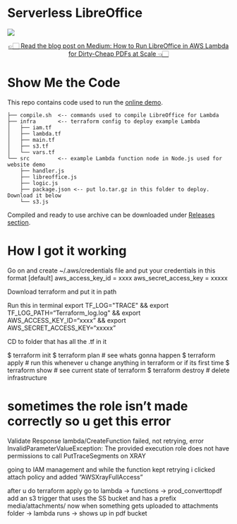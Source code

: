 # Serverless LibreOffice

[![](https://cdn-images-1.medium.com/max/1600/1*4q_I8VM6Gtmtw6TAjORylA.png)](https://vladholubiev.com/serverless-libreoffice)

<p align="center">
  <a href="https://medium.com/@vladholubiev/how-to-run-libreoffice-in-aws-lambda-for-dirty-cheap-pdfs-at-scale-b2c6b3d069b4">
    👉🏻 Read the blog post on Medium: How to Run LibreOffice in AWS Lambda for Dirty-Cheap PDFs at Scale 👈🏻
  </a>
</p>

# Show Me the Code

This repo contains code used to run the [online demo](https://vladholubiev.com/serverless-libreoffice).


```
├── compile.sh  <-- commands used to compile LibreOffice for Lambda
├── infra       <-- terraform config to deploy example Lambda
│   ├── iam.tf
│   ├── lambda.tf
│   ├── main.tf
│   ├── s3.tf
│   └── vars.tf
└── src         <-- example Lambda function node in Node.js used for website demo
    ├── handler.js
    ├── libreoffice.js
    ├── logic.js
    ├── package.json <-- put lo.tar.gz in this folder to deploy. Download it below
    └── s3.js
```

Compiled and ready to use archive can be downloaded under [Releases section](https://github.com/vladgolubev/serverless-libreoffice/releases).

# How I got it working

Go on and create ~/.aws/credentials file and put your credentials in this format
[default]
aws_access_key_id = xxxx
aws_secret_access_key = xxxxx

Download terraform and put it in path

Run this in terminal
export TF_LOG="TRACE" &&
export TF_LOG_PATH=“Terraform_log.log" && 
export AWS_ACCESS_KEY_ID=“xxxx” && 
export AWS_SECRET_ACCESS_KEY=“xxxxx”

CD to folder that has all the .tf in it

$ terraform init
$ terraform plan # see whats gonna happen
$ terraform apply # run this whenever u change anything in terraform or if its first time
$ terraform show # see current state of terraform
$ terraform destroy # delete infrastructure

# sometimes the role isn’t made correctly so u get this error
Validate Response lambda/CreateFunction failed, not retrying, error InvalidParameterValueException: The provided execution role does not have permissions to call PutTraceSegments on XRAY

going to IAM management and while the function kept retrying i clicked attach policy and added “AWSXrayFullAccess”

after u do terraform apply
go to lambda -> functions -> prod_converttopdf add an s3 trigger that uses the SS bucket and has a  prefix media/attachments/ 
now when something gets uploaded to attachments folder -> lambda runs -> shows up in pdf bucket




